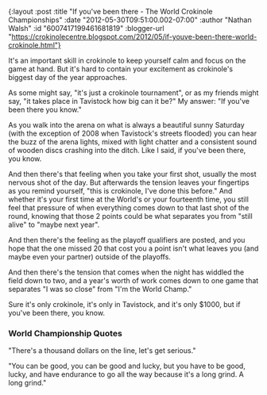 {:layout :post
 :title "If you've been there - The World Crokinole Championships"
 :date "2012-05-30T09:51:00.002-07:00"
 :author "Nathan Walsh"
 :id "6007417199461681819"
 :blogger-url "https://crokinolecentre.blogspot.com/2012/05/if-youve-been-there-world-crokinole.html"}

It's an important skill in crokinole to keep yourself calm and focus on the game at hand. But it's hard to contain your excitement as crokinole's biggest day of the year approaches.

As some might say, "it's just a crokinole tournament", or as my friends might say, "it takes place in Tavistock how big can it be?" My answer: "If you've been there you know."

As you walk into the arena on what is always a beautiful sunny Saturday (with the exception of 2008 when Tavistock's streets flooded) you can hear the buzz of the arena lights, mixed with light chatter and a consistent sound of wooden discs crashing into the ditch. Like I said, if you've been there, you know.

And then there's that feeling when you take your first shot, usually the most nervous shot of the day. But afterwards the tension leaves your fingertips as you remind yourself, "this is crokinole, I've done this before." And whether it's your first time at the World's or your fourteenth time, you still feel that pressure of when everything comes down to that last shot of the round, knowing that those 2 points could be what separates you from "still alive" to "maybe next year".

And then there's the feeling as the playoff qualifiers are posted, and you hope that the one missed 20 that cost you a point isn't what leaves you (and maybe even your partner) outside of the playoffs.

And then there's the tension that comes when the night has widdled the field down to two, and a year's worth of work comes down to one game that separates "I was so close" from "I'm the World Champ."

Sure it's only crokinole, it's only in Tavistock, and it's only $1000, but if you've been there, you know.

### World Championship Quotes

"There's a thousand dollars on the line, let's get serious."

"You can be good, you can be good and lucky, but you have to be good, lucky, and have endurance to go all the way because it's a long grind. A long grind."
